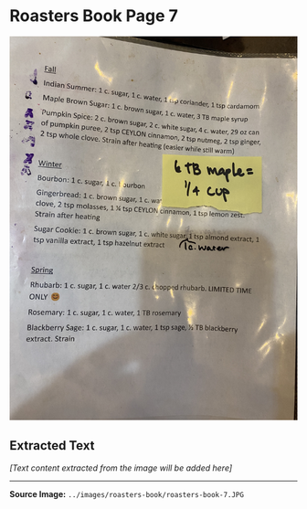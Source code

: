 # Roasters Book Page 7

![Roasters Book Page 7](../images/roasters-book/roasters-book-7.JPG)

## Extracted Text

*[Text content extracted from the image will be added here]*

---

**Source Image:** `../images/roasters-book/roasters-book-7.JPG`
